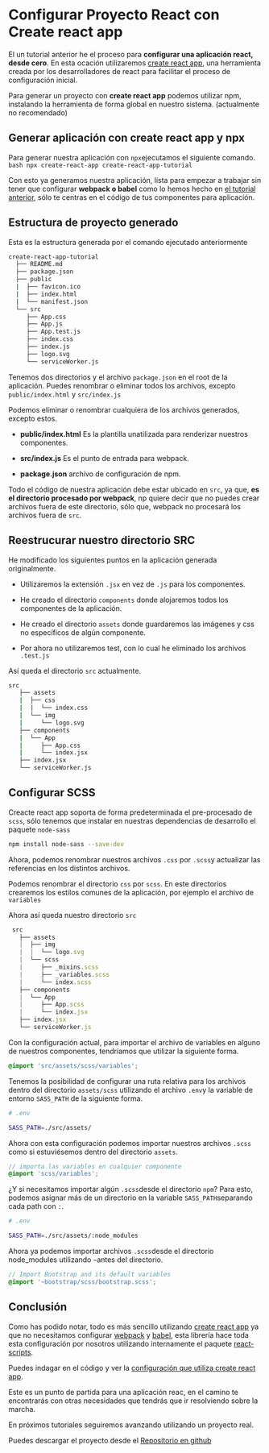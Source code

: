 # Configurar Proyecto React con Create react app

El un tutorial anterior he el proceso para **configurar una aplicación react, desde cero**. En esta ocación utilizaremos [create react app](https://facebook.github.io/create-react-app/), una herramienta creada por los desarrolladores de react para facilitar el proceso de configuración inicial.

Para generar un proyecto con **create react app** podemos utilizar npm, instalando la herramienta de forma global en nuestro sistema. (actualmente no recomendado)

## Generar aplicación con create react app y npx

Para generar nuestra aplicación con `npx`ejecutamos el siguiente comando. `bash npx create-react-app create-react-app-tutorial`

Con esto ya generamos nuestra aplicación, lista para empezar a trabajar sin tener que configurar **webpack o babel** como lo hemos hecho en [el tutorial anterior](https://www.gpolanco.com/configurar-react-desde-cero-con-webpack-y-babel/), sólo te centras en el código de tus componentes para aplicación.

## Estructura de proyecto generado

Esta es la estructura generada por el comando ejecutado anteriormente

```bash
create-react-app-tutorial
  ├── README.md
  ├── package.json
  ├── public
  |  ├── favicon.ico
  |  ├── index.html
  |  └── manifest.json
  └── src
     ├── App.css
     ├── App.js
     ├── App.test.js
     ├── index.css
     ├── index.js
     ├── logo.svg
     └── serviceWorker.js
```

Tenemos dos directorios y el archivo `package.json` en el root de la aplicación. Puedes renombrar o eliminar todos los archivos, excepto `public/index.html` y `src/index.js`

Podemos eliminar o renombrar cualquiera de los archivos generados, excepto estos.

* **public/index.html** Es la plantilla unatilizada para renderizar nuestros componentes.
    
* **src/index.js** Es el punto de entrada para webpack.
    
* **package.json** archivo de configuración de npm.
    

Todo el código de nuestra aplicación debe estar ubicado en `src`, ya que, **es el directorio procesado por webpack**, np quiere decir que no puedes crear archivos fuera de este directorio, sólo que, webpack no procesará los archivos fuera de `src`.

## Reestrucurar nuestro directorio SRC

He modificado los siguientes puntos en la aplicación generada originalmente.

* Utilizaremos la extensión `.jsx` en vez de `.js` para los componentes.
    
* He creado el directorio `components` donde alojaremos todos los componentes de la aplicación.
    
* He creado el directorio `assets` donde guardaremos las imágenes y css no específicos de algún componente.
    
* Por ahora no utilizaremos test, con lo cual he eliminado los archivos `.test.js`
    

Así queda el directorio `src` actualmente.

```bash
src
   ├── assets
   |  ├── css
   |  |  └── index.css
   |  └── img
   |     └── logo.svg
   ├── components
   |  └── App
   |     ├── App.css
   |     └── index.jsx
   ├── index.jsx
   └── serviceWorker.js
```

## Configurar SCSS

Creacte react app soporta de forma predeterminada el pre-procesado de `scss`, sólo tenemos que instalar en nuestras dependencias de desarrollo el paquete `node-sass`

```bash
npm install node-sass --save-dev
```

Ahora, podemos renombrar nuestros archivos `.css` por `.scss`y actualizar las referencias en los distintos archivos.

Podemos renombrar el directorio `css` por `scss`. En este directorios crearemos los estilos comunes de la aplicación, por ejemplo el archivo de `variables`

Ahora así queda nuestro directorio `src`

```typescript
 src
   ├── assets
   |  ├── img
   |  |  └── logo.svg
   |  └── scss
   |     ├── _mixins.scss
   |     ├── _variables.scss
   |     └── index.scss
   ├── components
   |  └── App
   |     ├── App.scss
   |     └── index.jsx
   ├── index.jsx
   └── serviceWorker.js
```

Con la configuración actual, para importar el archivo de variables en alguno de nuestros componentes, tendríamos que utilizar la siguiente forma.

```scss
@import 'src/assets/scss/variables';
```

Tenemos la posibilidad de configurar una ruta relativa para los archivos dentro del directorio `assets/scss` utilizando el archivo `.env`y la variable de entorno `SASS_PATH` de la siguiente forma.

```bash
# .env

SASS_PATH=./src/assets/
```

Ahora con esta configuración podemos importar nuestros archivos `.scss` como si estuviésemos dentro del directorio `assets`.

```scss
// importa las variables en cualquier componente
@import 'scss/variables';
```

¿Y si necesitamos importar algún `.scss`desde el directorio `npm`? Para esto, podemos asignar más de un directorio en la variable `SASS_PATH`separando cada path con `:`.

```bash
# .env

SASS_PATH=./src/assets/:node_modules
```

Ahora ya podemos importar archivos `.scss`desde el directorio node\_modules utilizando `~`antes del directorio.

```scss
// Import Bootstrap and its default variables
@import '~bootstrap/scss/bootstrap.scss';
```

## Conclusión

Como has podido notar, todo es más sencillo utilizando [create react app](https://facebook.github.io/create-react-app/) ya que no necesitamos configurar [webpack](https://webpack.js.org/) y [babel](https://babeljs.io/), esta librería hace toda esta configuración por nosotros utilizando internamente el paquete [react-scripts](https://www.npmjs.com/package/react-scripts).

Puedes indagar en el código y ver la [configuración que utiliza create react app](https://github.com/facebook/create-react-app).

Este es un punto de partida para una aplicación reac, en el camino te encontrarás con otras necesidades que tendrás que ir resolviendo sobre la marcha.

En próximos tutoriales seguiremos avanzando utilizando un proyecto real.

Puedes descargar el proyecto desde el [Repositorio en github](https://github.com/gpolanco/Configurar-Proyecto-React-con-Create-react-app)